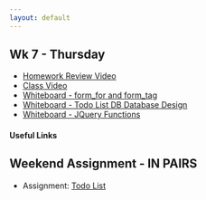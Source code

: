 ```yaml
---
layout: default
---
```


## Wk 7 - Thursday

* [Homework Review Video](https://youtu.be/rVBGlbLkG9Y)
* [Class Video](https://youtu.be/KzZj9sKC_-4)
* [Whiteboard - form_for and form_tag](http://tiyd-rails.s3.amazonaws.com/pictures/uploaded_files/000/000/061/original/form_tag_vs_for.jpg?1446060756)
* [Whiteboard - Todo List DB Database Design](http://tiyd-rails.s3.amazonaws.com/pictures/uploaded_files/000/000/060/original/todo_list_db_design.jpg?1446060347)
* [Whiteboard - JQuery Functions](http://tiyd-rails.s3.amazonaws.com/pictures/uploaded_files/000/000/063/original/jquery_functions.jpg?1446061467)

#### Useful Links


## Weekend Assignment - IN PAIRS

* Assignment: [Todo List](https://github.com/tiyd-rails-2016-01/todo_app)
<!-- * Feedback: [Todo List Feedback](feedback) -->
